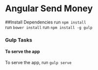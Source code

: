 # Angular Send Money

##Install Dependencies
run `npm install` <br/>
run `bower install`
run `npm install -g gulp` 
### Gulp Tasks 

#### To serve the app
To serve the app, run `gulp serve`
